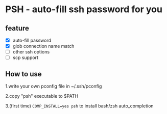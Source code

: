 # PSH - auto-fill ssh password for you

## feature
 - [x] auto-fill password
 - [x] glob connection name match
 - [ ] other ssh options
 - [ ] scp support

## How to use

1.write your own pconfig file in ~/.ssh/pconfig

2.copy "psh" executable to $PATH

3.(first time) `COMP_INSTALL=yes psh` to install bash/zsh auto_completion
